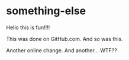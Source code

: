 # something-else

Hello this is fun!!!!

This was done on GitHub.com.  And so was this.

Another online change.  And another...
WTF??

